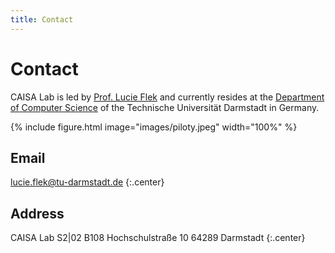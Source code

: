 ```yaml
---
title: Contact
---
```


# <i class="fas fa-envelope"></i>Contact

CAISA Lab is led by [Prof. Lucie Flek](https://lucieflek.github.io/) and currently resides at the 
[Department of Computer Science](https://www.informatik.tu-darmstadt.de/fb20/index.en.jsp) of the Technische Universität Darmstadt in Germany.

{% include figure.html image="images/piloty.jpeg" width="100%" %}

## Email
[lucie.flek@tu-darmstadt.de](mailto:lucie.flek@tu-darmstadt.de)
{:.center}

## Address

CAISA Lab 
S2|02 B108 
Hochschulstraße 10
64289 Darmstadt
{:.center}

